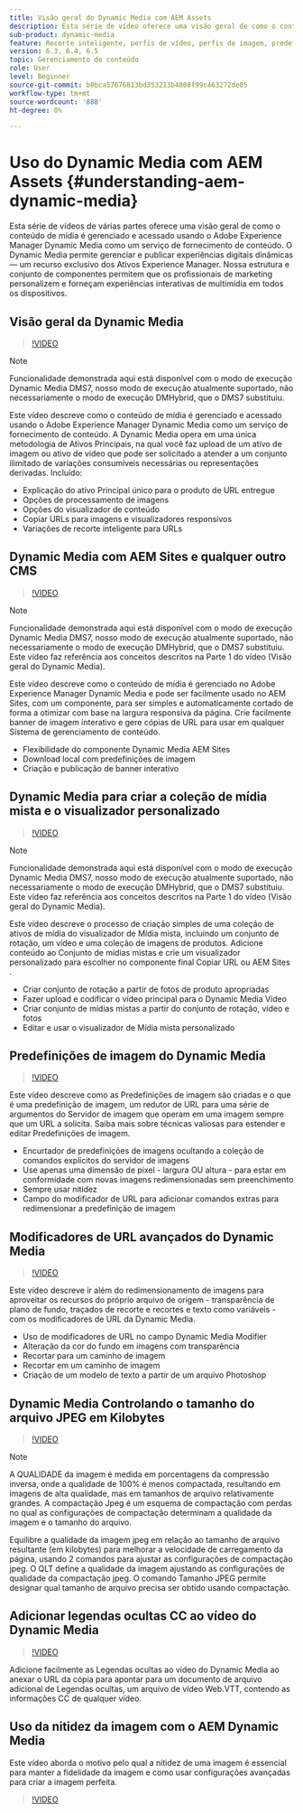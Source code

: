 ```yaml
---
title: Visão geral do Dynamic Media com AEM Assets
description: Esta série de vídeo oferece uma visão geral de como o conteúdo de mídia é gerenciado e acessado usando o Adobe Experience Manager Dynamic Media como um serviço de fornecimento de conteúdo. O Dynamic Media permite gerenciar e publicar experiências digitais dinâmicas — um recurso exclusivo dos Ativos Experience Manager. Nossa estrutura e conjunto de componentes permitem que os profissionais de marketing personalizem e forneçam experiências interativas de multimídia em todos os dispositivos.
sub-product: dynamic-media
feature: Recorte inteligente, perfis de vídeo, perfis de imagem, predefinições do visualizador, vídeo 360 VR, conjuntos de imagens, conjuntos de rotação
version: 6.3, 6.4, 6.5
topic: Gerenciamento de conteúdo
role: User
level: Beginner
source-git-commit: b0bca57676813bd353213b4808f99c463272de85
workflow-type: tm+mt
source-wordcount: '888'
ht-degree: 0%

---
```



# Uso do Dynamic Media com AEM Assets {#understanding-aem-dynamic-media}

Esta série de vídeos de várias partes oferece uma visão geral de como o conteúdo de mídia é gerenciado e acessado usando o Adobe Experience Manager Dynamic Media como um serviço de fornecimento de conteúdo. O Dynamic Media permite gerenciar e publicar experiências digitais dinâmicas — um recurso exclusivo dos Ativos Experience Manager. Nossa estrutura e conjunto de componentes permitem que os profissionais de marketing personalizem e forneçam experiências interativas de multimídia em todos os dispositivos.

## Visão geral da Dynamic Media

>[!VIDEO](https://video.tv.adobe.com/v/27144/?quality=9&learn=on)

>[!NOTE]
>
>Funcionalidade demonstrada aqui está disponível com o modo de execução Dynamic Media DMS7, nosso modo de execução atualmente suportado, não necessariamente o modo de execução DMHybrid, que o DMS7 substituiu.

Este vídeo descreve como o conteúdo de mídia é gerenciado e acessado usando o Adobe Experience Manager Dynamic Media como um serviço de fornecimento de conteúdo. A Dynamic Media opera em uma única metodologia de Ativos Principais, na qual você faz upload de um ativo de imagem ou ativo de vídeo que pode ser solicitado a atender a um conjunto ilimitado de variações consumíveis necessárias ou representações derivadas. Incluído:

* Explicação do ativo Principal único para o produto de URL entregue
* Opções de processamento de imagens
* Opções do visualizador de conteúdo
* Copiar URLs para imagens e visualizadores responsivos
* Variações de recorte inteligente para URLs

## Dynamic Media com AEM Sites e qualquer outro CMS

>[!VIDEO](https://video.tv.adobe.com/v/27145/?quality=9&learn=on)

>[!NOTE]
>
>Funcionalidade demonstrada aqui está disponível com o modo de execução Dynamic Media DMS7, nosso modo de execução atualmente suportado, não necessariamente o modo de execução DMHybrid, que o DMS7 substituiu. Este vídeo faz referência aos conceitos descritos na Parte 1 do vídeo (Visão geral do Dynamic Media).

Este vídeo descreve como o conteúdo de mídia é gerenciado no Adobe Experience Manager Dynamic Media e pode ser facilmente usado no AEM Sites, com um componente, para ser simples e automaticamente cortado de forma a otimizar com base na largura responsiva da página. Crie facilmente banner de imagem interativo e gere cópias de URL para usar em qualquer Sistema de gerenciamento de conteúdo.

* Flexibilidade do componente Dynamic Media AEM Sites
* Download local com predefinições de imagem
* Criação e publicação de banner interativo

## Dynamic Media para criar a coleção de mídia mista e o visualizador personalizado

>[!VIDEO](https://video.tv.adobe.com/v/27146/?quality=9&learn=on)

>[!NOTE]
>
>Funcionalidade demonstrada aqui está disponível com o modo de execução Dynamic Media DMS7, nosso modo de execução atualmente suportado, não necessariamente o modo de execução DMHybrid, que o DMS7 substituiu. Este vídeo faz referência aos conceitos descritos na Parte 1 do vídeo (Visão geral do Dynamic Media).

Este vídeo descreve o processo de criação simples de uma coleção de ativos de mídia do visualizador de Mídia mista, incluindo um conjunto de rotação, um vídeo e uma coleção de imagens de produtos. Adicione conteúdo ao Conjunto de mídias mistas e crie um visualizador personalizado para escolher no componente final Copiar URL ou AEM Sites .

* Criar conjunto de rotação a partir de fotos de produto apropriadas
* Fazer upload e codificar o vídeo principal para o Dynamic Media Video
* Criar conjunto de mídias mistas a partir do conjunto de rotação, vídeo e fotos
* Editar e usar o visualizador de Mídia mista personalizado

## Predefinições de imagem do Dynamic Media

>[!VIDEO](https://video.tv.adobe.com/v/27320/?quality=9&learn=on)

Este vídeo descreve como as Predefinições de imagem são criadas e o que é uma predefinição de imagem, um redutor de URL para uma série de argumentos do Servidor de imagem que operam em uma imagem sempre que um URL a solicita. Saiba mais sobre técnicas valiosas para estender e editar Predefinições de imagem.

* Encurtador de predefinições de imagens ocultando a coleção de comandos explícitos do servidor de imagens
* Use apenas uma dimensão de pixel - largura OU altura - para estar em conformidade com novas imagens redimensionadas sem preenchimento
* Sempre usar nitidez
* Campo do modificador de URL para adicionar comandos extras para redimensionar a predefinição de imagem

## Modificadores de URL avançados do Dynamic Media

>[!VIDEO](https://video.tv.adobe.com/v/27319/?quality=9&learn=on)

Este vídeo descreve ir além do redimensionamento de imagens para aproveitar os recursos do próprio arquivo de origem - transparência de plano de fundo, traçados de recorte e recortes e texto como variáveis - com os modificadores de URL da Dynamic Media.

* Uso de modificadores de URL no campo Dynamic Media Modifier
* Alteração da cor do fundo em imagens com transparência
* Recortar para um caminho de imagem
* Recortar em um caminho de imagem
* Criação de um modelo de texto a partir de um arquivo Photoshop

## Dynamic Media Controlando o tamanho do arquivo JPEG em Kilobytes

>[!VIDEO](https://video.tv.adobe.com/v/27404/?quality=9&learn=on)


>[!NOTE]
>
>A QUALIDADE da imagem é medida em porcentagens da compressão inversa, onde a qualidade de 100% é menos compactada, resultando em imagens de alta qualidade, mas em tamanhos de arquivo relativamente grandes. A compactação Jpeg é um esquema de compactação com perdas no qual as configurações de compactação determinam a qualidade da imagem e o tamanho do arquivo.

Equilibre a qualidade da imagem jpeg em relação ao tamanho de arquivo resultante (em kilobytes) para melhorar a velocidade de carregamento da página, usando 2 comandos para ajustar as configurações de compactação jpeg. O QLT define a qualidade da imagem ajustando as configurações de qualidade da compactação jpeg. O comando Tamanho JPEG permite designar qual tamanho de arquivo precisa ser obtido usando compactação.

## Adicionar legendas ocultas CC ao vídeo do Dynamic Media

>[!VIDEO](https://video.tv.adobe.com/v/28074/?quality=9&learn=on)

Adicione facilmente as Legendas ocultas ao vídeo do Dynamic Media ao anexar o URL da cópia para apontar para um documento de arquivo adicional de Legendas ocultas, um arquivo de vídeo Web.VTT, contendo as informações CC de qualquer vídeo.

## Uso da nitidez da imagem com o AEM Dynamic Media

Este vídeo aborda o motivo pelo qual a nitidez de uma imagem é essencial para manter a fidelidade da imagem e como usar configurações avançadas para criar a imagem perfeita.

>[!VIDEO](https://demos-pub.assetsadobe.com/etc/dam/viewers/s7viewers/html5/VideoViewer.html?asset=%2Fcontent%2Fdam%2Fdm-public-facing-upgrade-portal-video%2F04_DynamicImagery_AdvancedSettings_071917_BH.mp4&amp;config=/etc/dam/presets/viewer/Video_social&amp;serverUrl=https%3A%2F%2Fadobedemo62-h.assetsadobe.com%2Fis%2Fimage%2F&amp;contenturl=%2F&amp;config2=/etc/dam/presets/analytics&amp;videoserverurl=https://gateway-na.assetsadobe.com/DMGateway/public/demoCo&amp;posterimage=/content/dam/dm-public-facing-upgrade-portal-video/04_DynamicImagery_AdvancedSettings_071917_BH.mp4)
